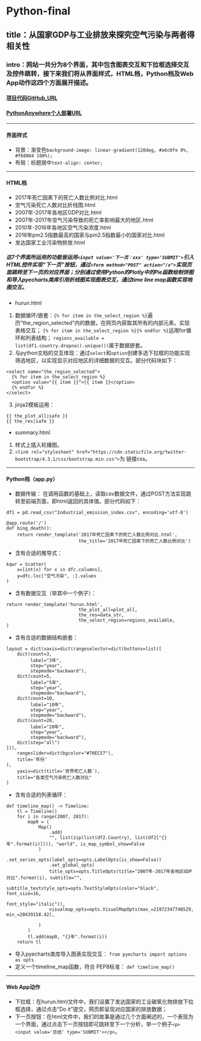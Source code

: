 # Python-final
## title：从国家GDP与工业排放来探究空气污染与两者得相关性
### intro：网站一共分为8个界面，其中包含图表交互和下拉框选择交互及控件跳转，接下来我们将从界面样式，HTML档，Python档及Web App动作这四个方面展开描述。
#### [项目代码GitHub_URL](https://github.com/ICXIE/Python-final)
#### [PythonAnywhere个人部署URL](https://github.com/ICXIE/Python-final)

---
#### 界面样式
* 背景：渐变色`background-image: linear-gradient(120deg, #a6c0fe 0%, #f68084 100%);`
* 布局：标题居中`text-align: center;`
---
#### HTML档
* 2017年死亡因素下的死亡人数比例对比.html
* 空气污染死亡人数对比折线图.html
* 2007年-2017年各地区GDP对比.html
* 2007年-2017年空气污染导致的死亡率影响最大的地区.html
* 2010年-2016年各地区空气污染浓度.html
* 2016年pm2.5指数最高的国家与pm2.5指数最小的国家对比.html
* 发达国家工业污染物排放.html
##### 这7个界面所运用的功能皆运用`<input value='下一页：xxx' type='SUBMIT'>`引入HTML控件实现“下一页”按钮，通过`<form method="POST" action="/x">`实现页面跳转至下一页的对应界面；分别通过使用Python的Plotly中的Pie函数绘制饼图和导入pyecharts类库引用折线图实现图表交互，通过time line map函数实现地图交互。
* hurun.html
1. 数据循环/嵌套：`{% for item in the_select_region %}`遍历“the_region_selected”内的数据，在网页内获取其所有的内部元素，实现表格交互；
	               `{% for item in the_select_region %}{% endfor %}`运用for循环和列表结构；
                 `regions_available = list(df1.country.dropna().unique())`属于数据嵌套。
2. 与python文档的交互体现：通过`select`和`option`创建多选下拉框的功能实现筛选地区，以实现显示对应地区的详细数据的交互。部分代码块如下：
```
<select name="the_region_selected">
  {% for item in the_select_region %}
  <option value="{{ item }}">{{ item }}</option>
  {% endfor %}
</select>
```
3. jinja2模板运用：
```
{{ the_plot_all|safe }}
{{ the_res|safe }}
```
* summary.html
1. 样式上插入轮播图。
2. `<link rel="stylesheet" href="https://cdn.staticfile.org/twitter-bootstrap/4.3.1/css/bootstrap.min.css">`为 链接css。
---
#### Python档（app.py）
* 数据传输：
在调用函数的基础上，读取csv数据文件，通过POST方法实现跳转至前端页面，即html返回的具体值。部分代码如下：
```
df1 = pd.read_csv("Industrial_emission_index.csv", encoding='utf-8')
```

```
@app.route('/')
def bing_death():
    return render_template('2017年死亡因素下的死亡人数比例对比.html',
                           the_title='2017年死亡因素下的死亡人数比例对比')
```

* 含有合适的推导式：
```
kqwr = Scatter(
    x=[int(x) for x in dfc.columns],
    y=dfc.loc["空气污染", :].values
)
```
* 含有数据交互（举其中一个例子）：
```
return render_template('hurun.html',
                           the_plot_all=plot_all,
                           the_res=data_str,
                           the_select_region=regions_available,
)
```
* 含有合适的数据结构嵌套：
```
layout = dict(xaxis=dict(rangeselector=dict(buttons=list([
    dict(count=3,
         label="3年",
         step="year",
         stepmode="backward"),
    dict(count=5,
         label="5年",
         step="year",
         stepmode="backward"),
    dict(count=10,
         label="10年",
         step="year",
         stepmode="backward"),
    dict(count=20,
         label="20年",
         step="year",
         stepmode="backward"),
    dict(step="all")
])),
    rangeslider=dict(bgcolor="#70EC57"),
    title='年份'
),
    yaxis=dict(title='世界死亡人数'),
    title="各类空气污染死亡人数对比"
)
```
* 含有合适的列表循环：
```
def timeline_map() -> Timeline:
    tl = Timeline()
    for i in range(2007, 2017):
        map0 = (
            Map()
                .add(
                "", list(zip(list(df2.Country), list(df2["{}年".format(i)]))), "world", is_map_symbol_show=False
            )
                .set_series_opts(label_opts=opts.LabelOpts(is_show=False))
                .set_global_opts(
                title_opts=opts.TitleOpts(title="2007年-2017年各地区GDP对比".format(i), subtitle="",
                                          subtitle_textstyle_opts=opts.TextStyleOpts(color="black", font_size=16,
                                                                                     font_style="italic")),
                visualmap_opts=opts.VisualMapOpts(max_=21972347748529, min_=20439158.42),

            )
        )
        tl.add(map0, "{}年".format(i))
    return tl
```
* 导入pyecharts类库导入图表实现交互：
`from pyecharts import options as opts`
* 定义一个timeline_map函数，符合 PEP8标准：
`def timeline_map()`
---
#### Web App动作
* 下拉框：在hurun.html文件中，我们设置了发达国家的工业碳氧化物排放下拉框选择，通过点击“Do it”提交，网页即呈现对应国家的排放数据；
* 下一页按钮：在html文件中，我们的故事是通过几个方面阐述的，一个表现为一个界面，通过点击下一页按钮即可跳转至下一个分析，举一个例子`<p><input value='总结' type='SUBMIT'></p>`。
